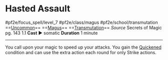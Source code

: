 # Hasted Assault
#pf2e/focus_spell/level_7 #pf2e/class/magus #pf2e/school/transmutation 
==[Uncommon](../../../../../TTRPGShare-Pathfinder-2E-Vault/rules/traits/uncommon.md)== ==[Magus](../../../Traits/Magus.md)== ==[Transmutation](../../../../../TTRPGShare-Pathfinder-2E-Vault/rules/traits/transmutation.md)==
*Source* Secrets of Magic pg. 143 1.1
**Cast** ► somatic
**Duration** 1 minute

---
You call upon your magic to speed up your attacks. You gain the [Quickened](../../../Conditions/Quickened.md) condition and can use the extra action each round for only Strike actions.